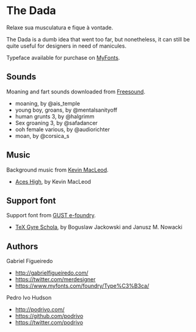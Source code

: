 # The Dada
Relaxe sua musculatura e fique à vontade.

The Dada is a dumb idea that went too far, but nonetheless, it can still be quite useful for designers in need of manicules.

Typeface available for purchase on [MyFonts](https://www.myfonts.com/fonts/typeoca/the-dada/).

## Sounds
Moaning and fart sounds downloaded from [Freesound](http://freesound.org).
+ moaning, by @ais_temple
+ young boy, groans, by @mentalsanityoff
+ human grunts 3, by @halgrimm
+ Sex groaning 3, by @safadancer
+ ooh female various, by @audiorichter
+ moan, by @corsica_s

## Music
Background music from [Kevin MacLeod](http://incompetech.com/).
+ [Aces High](http://incompetech.com/music/royalty-free/index.html?isrc=USUAN1100763), by Kevin MacLeod

## Support font
Support font from [GUST e-foundry](http://www.gust.org.pl/projects/e-foundry).
+ [TeX Gyre Schola](http://www.gust.org.pl/projects/e-foundry/tex-gyre/schola), by Boguslaw Jackowski and Janusz M. Nowacki

## Authors

Gabriel Figueiredo

+ http://gabrielfigueiredo.com/
+ https://twitter.com/merdesigner
+ https://www.myfonts.com/foundry/Type%C3%B3ca/

Pedro Ivo Hudson

+ http://podrivo.com/
+ https://github.com/podrivo
+ https://twitter.com/podrivo